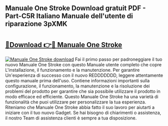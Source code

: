 ## Manuale One Stroke Download gratuit PDF - Part-C5R Italiano Manuale dell'utente di riparazione 3pXMK

# <h2><a href="http://dffwli.blite.top/?on=Manuale+One+Stroke">🔗Download 👉🔴 Manuale One Stroke</a></h2>

[![Manuale One Stroke download](https://i.imgur.com/lujVjoI.png)](http://dffwli.blite.top/?on=Manuale+One+Stroke)
Fai il primo passo per padroneggiare il tuo nuovo Manuale One Stroke con questo Manuale utente completo che copre L'installazione, il funzionamento e la manutenzione. Per garantire Un'esperienza di successo con il nuovo REDDDDDDD, leggere attentamente questo manuale prima dell'uso. Contiene informazioni importanti sulla configurazione, il funzionamento, la manutenzione e la risoluzione dei problemi del prodotto per garantire che sia possibile utilizzare il prodotto in modo efficace ed efficiente. Questo Manuale One Stroke ha una varietà di funzionalità che puoi utilizzare per personalizzare la tua esperienza. Riteniamo che Manuale One Stroke abbia fatto il suo lavoro per aiutarti a iniziare con il tuo nuovo Gadget. Se hai bisogno di chiarimenti o assistenza, il nostro Team di assistenza clienti è sempre a tua disposizione.
